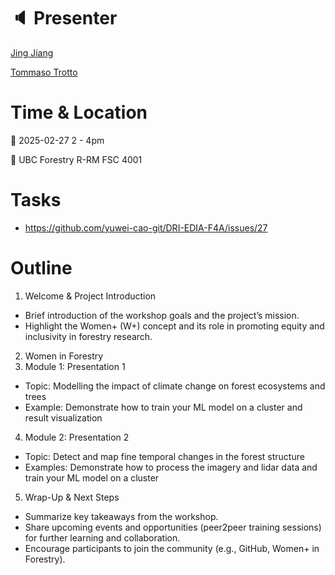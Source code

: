 # :speaker: Presenter

[Jing Jiang](https://jingjiangmodels.github.io/)

[Tommaso Trotto](https://github.com/ttrotto)

# Time & Location

:calendar: 2025-02-27 2 - 4pm

:round_pushpin: UBC Forestry R-RM FSC 4001

# Tasks
- https://github.com/yuwei-cao-git/DRI-EDIA-F4A/issues/27

# Outline
1. Welcome & Project Introduction
  - Brief introduction of the workshop goals and the project’s mission.
  - Highlight the Women+ (W+) concept and its role in promoting equity and inclusivity in forestry research.
2. Women in Forestry
3. Module 1: Presentation 1
- Topic: Modelling the impact of climate change on forest ecosystems and trees
- Example: Demonstrate how to train your ML model on a cluster and result visualization
4. Module 2: Presentation 2
- Topic: Detect and map fine temporal changes in the forest structure 
- Examples: Demonstrate how to process the imagery and lidar data and train your ML model on a cluster
5. Wrap-Up & Next Steps
- Summarize key takeaways from the workshop.
- Share upcoming events and opportunities (peer2peer training sessions) for further learning and collaboration.
- Encourage participants to join the community (e.g., GitHub, Women+ in Forestry).
